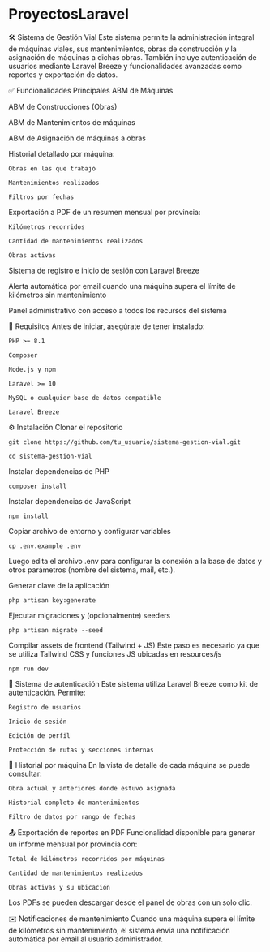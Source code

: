 # ProyectosLaravel

🛠️ Sistema de Gestión Vial
Este sistema permite la administración integral de máquinas viales, sus mantenimientos, obras de construcción y la asignación de máquinas a dichas obras. También incluye autenticación de usuarios mediante Laravel Breeze y funcionalidades avanzadas como reportes y exportación de datos.

✅ Funcionalidades Principales
  ABM de Máquinas

  ABM de Construcciones (Obras)

  ABM de Mantenimientos de máquinas

  ABM de Asignación de máquinas a obras

  Historial detallado por máquina:

    Obras en las que trabajó

    Mantenimientos realizados

    Filtros por fechas

  Exportación a PDF de un resumen mensual por provincia:

    Kilómetros recorridos

    Cantidad de mantenimientos realizados

    Obras activas

  Sistema de registro e inicio de sesión con Laravel Breeze

  Alerta automática por email cuando una máquina supera el límite de kilómetros sin mantenimiento

  Panel administrativo con acceso a todos los recursos del sistema

🚀 Requisitos
Antes de iniciar, asegúrate de tener instalado:

    PHP >= 8.1

    Composer

    Node.js y npm

    Laravel >= 10

    MySQL o cualquier base de datos compatible

    Laravel Breeze

⚙️ Instalación
Clonar el repositorio
    
    git clone https://github.com/tu_usuario/sistema-gestion-vial.git
    
    cd sistema-gestion-vial

Instalar dependencias de PHP
    
    composer install

Instalar dependencias de JavaScript
    
    npm install

Copiar archivo de entorno y configurar variables
    
    cp .env.example .env
    
  Luego edita el archivo .env para configurar la conexión a la base de datos y otros parámetros (nombre del sistema, mail, etc.).

Generar clave de la aplicación
    
    php artisan key:generate

Ejecutar migraciones y (opcionalmente) seeders
    
    php artisan migrate --seed

Compilar assets de frontend (Tailwind + JS)
Este paso es necesario ya que se utiliza Tailwind CSS y funciones JS ubicadas en resources/js

    npm run dev

👤 Sistema de autenticación
Este sistema utiliza Laravel Breeze como kit de autenticación. Permite:

    Registro de usuarios

    Inicio de sesión

    Edición de perfil

    Protección de rutas y secciones internas

📜 Historial por máquina
En la vista de detalle de cada máquina se puede consultar:

    Obra actual y anteriores donde estuvo asignada

    Historial completo de mantenimientos

    Filtro de datos por rango de fechas

📤 Exportación de reportes en PDF
Funcionalidad disponible para generar un informe mensual por provincia con:

    Total de kilómetros recorridos por máquinas

    Cantidad de mantenimientos realizados

    Obras activas y su ubicación

Los PDFs se pueden descargar desde el panel de obras con un solo clic.

✉️ Notificaciones de mantenimiento
Cuando una máquina supera el límite de kilómetros sin mantenimiento, el sistema envía una notificación automática por email al usuario administrador.

